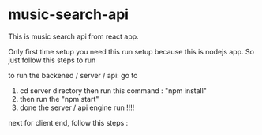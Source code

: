 # music-search-api
This is music search api from react app.

Only first time setup you need this run setup because this is nodejs app. So just follow this steps to run

to run the backened / server / api: 
go to 
1. cd server directory then run this command : "npm install"
2. then run the "npm start"
3. done the server / api engine run !!!!

next for client end, follow this steps : 
